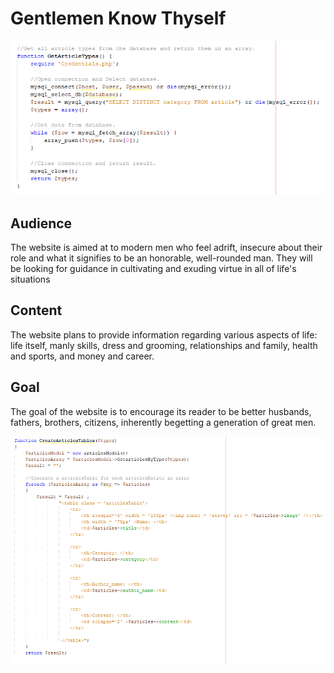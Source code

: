 # Gentlemen Know Thyself

![alt text](https://github.com/RM0092/Gentlemen-Know-Thyself/blob/master/Images/Capture.PNG?raw=true "Logo Title Text 1")


## Audience
   The website is aimed at to modern men who feel adrift, insecure about their role and what it signifies to be an honorable, well-rounded man. They will be looking for guidance in cultivating and exuding virtue in all of life's situations 
## Content
   The website plans to provide information regarding various aspects of life: life itself, manly skills, dress and grooming, relationships and family, health and sports, and money and career. 
## Goal
The goal of the website is to encourage its reader to be better husbands, fathers, brothers, citizens, inherently begetting a generation of great men.


![alt text](https://github.com/RM0092/Gentlemen-Know-Thyself/blob/master/Images/Capture1.PNG "Logo Title Text 1")
